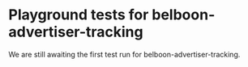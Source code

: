 # Playground tests for belboon-advertiser-tracking
We are still awaiting the first test run for belboon-advertiser-tracking.

